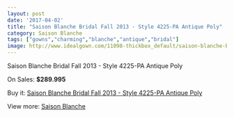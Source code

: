 ```yaml
---
layout: post
date: '2017-04-02'
title: "Saison Blanche Bridal Fall 2013 - Style 4225-PA Antique Poly"
category: Saison Blanche
tags: ["gowns","charming","blanche","antique","bridal"]
image: http://www.idealgown.com/11098-thickbox_default/saison-blanche-bridal-fall-2013-style-4225-pa-antique-poly.jpg
---
```

Saison Blanche Bridal Fall 2013 - Style 4225-PA Antique Poly

On Sales: **$289.995**
<a href="https://www.idealgown.com/en/saison-blanche/4555-saison-blanche-bridal-fall-2013-style-4225-pa-antique-poly.html"><amp-img layout="responsive" width="600" height="600" src="//www.idealgown.com/11098-thickbox_default/saison-blanche-bridal-fall-2013-style-4225-pa-antique-poly.jpg" alt="Saison Blanche Bridal Fall 2013 - Style 4225-PA Antique Poly 0" /></a>
<a href="https://www.idealgown.com/en/saison-blanche/4555-saison-blanche-bridal-fall-2013-style-4225-pa-antique-poly.html"><amp-img layout="responsive" width="600" height="600" src="//www.idealgown.com/11100-thickbox_default/saison-blanche-bridal-fall-2013-style-4225-pa-antique-poly.jpg" alt="Saison Blanche Bridal Fall 2013 - Style 4225-PA Antique Poly 1" /></a>
<a href="https://www.idealgown.com/en/saison-blanche/4555-saison-blanche-bridal-fall-2013-style-4225-pa-antique-poly.html"><amp-img layout="responsive" width="600" height="600" src="//www.idealgown.com/11099-thickbox_default/saison-blanche-bridal-fall-2013-style-4225-pa-antique-poly.jpg" alt="Saison Blanche Bridal Fall 2013 - Style 4225-PA Antique Poly 2" /></a>

Buy it: [Saison Blanche Bridal Fall 2013 - Style 4225-PA Antique Poly](https://www.idealgown.com/en/saison-blanche/4555-saison-blanche-bridal-fall-2013-style-4225-pa-antique-poly.html "Saison Blanche Bridal Fall 2013 - Style 4225-PA Antique Poly")

View more: [Saison Blanche](https://www.idealgown.com/en/55-saison-blanche "Saison Blanche")